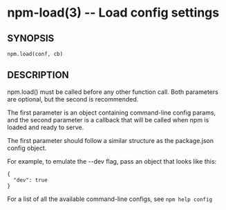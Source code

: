 npm-load(3) -- Load config settings
===================================










































































<extoc></extoc>

## SYNOPSIS

    npm.load(conf, cb)

## DESCRIPTION

npm.load() must be called before any other function call.  Both parameters are
optional, but the second is recommended.

The first parameter is an object containing command-line config params, and the
second parameter is a callback that will be called when npm is loaded and ready
to serve.

The first parameter should follow a similar structure as the package.json
config object.

For example, to emulate the --dev flag, pass an object that looks like this:

    {
      "dev": true
    }

For a list of all the available command-line configs, see `npm help config`
